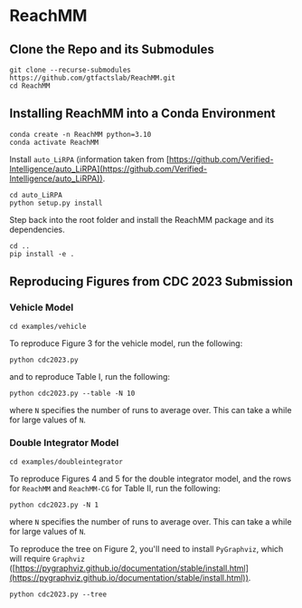 # ReachMM
## Clone the Repo and its Submodules
```
git clone --recurse-submodules https://github.com/gtfactslab/ReachMM.git
cd ReachMM
```

## Installing ReachMM into a Conda Environment
```
conda create -n ReachMM python=3.10
conda activate ReachMM
```
<!-- Install Pytorch according to [https://pytorch.org/](https://pytorch.org/). If you're using CUDA, check to make sure your CUDA version matches your nvidia driver with `nvidia-smi`. -->

Install `auto_LiRPA` (information taken from [https://github.com/Verified-Intelligence/auto_LiRPA](https://github.com/Verified-Intelligence/auto_LiRPA)).
```
cd auto_LiRPA
python setup.py install
```
<!-- If you want their native CUDA modules (CUDA toolkit required),
```
python auto_LiRPA/cuda_utils.py install
``` -->

Step back into the root folder and install the ReachMM package and its dependencies.
```
cd ..
pip install -e .
```

## Reproducing Figures from CDC 2023 Submission

### Vehicle Model

```
cd examples/vehicle
```

To reproduce Figure 3 for the vehicle model, run the following:
```
python cdc2023.py
```
and to reproduce Table I, run the following:
```
python cdc2023.py --table -N 10
```
where `N` specifies the number of runs to average over. This can take a while for large values of `N`.

### Double Integrator Model

```
cd examples/doubleintegrator
```

To reproduce Figures 4 and 5 for the double integrator model, and the rows for `ReachMM` and `ReachMM-CG` for Table II, run the following:
```
python cdc2023.py -N 1
```
where `N` specifies the number of runs to average over. This can take a while for large values of `N`. 

To reproduce the tree on Figure 2, you'll need to install `PyGraphviz`, which will require `Graphviz` ([https://pygraphviz.github.io/documentation/stable/install.html](https://pygraphviz.github.io/documentation/stable/install.html)).
```
python cdc2023.py --tree
```

<!-- To reproduce the figures from the paper, run the following, where `{model}` is replaced with either `doubleintegrator` , `runtime_N` specifies the number of runs to average over. This can take a while for large values of N. -->

<!-- ## Reproducing Figures from L4DC 2023 Submission

The extended version with proofs is available on [arXiv](https://arxiv.org/abs/2301.07912).

To reproduce the figures from the paper, run the following, where `runtime_N` specifies the number of runs to average over. This can take a while for large values of N.
```
cd examples/vehicle
python vehicle.py --runtime_N 1
```
```
cd examples/quadrotor
python quadrotor.py --runtime_N 1
``` -->
